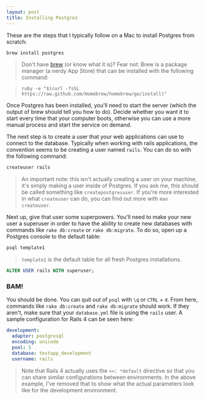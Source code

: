 ```yaml
---
layout: post
title: Installing Postgres
---
```


These are the steps that I typically follow on a Mac to install Postgres from scratch:

```bash
brew install postgres
```

> Don't have [brew](http://brew.sh/) (or know what it is)? Fear not: Brew is a package manager (a nerdy App Store) that can be installed with the following command:

> `ruby -e "$(curl -fsSL https://raw.github.com/Homebrew/homebrew/go/install)"`

Once Postgres has been installed, you'll need to start the server (which the output of brew should tell you how to do). Decide whether you want it to start every time that your computer boots, otherwise you can use a more manual process and start the service on demand.

The next step is to create a user that your web applications can use to connect to the database. Typically when working with rails applications, the convention seems to be creating a user named `rails`. You can do so with the following command:

```bash
createuser rails
```

> An important note: this isn't actually creating a user on your machine, it's simply making a user inside of Postgres. If you ask me, this should be called something like `createpostgresuser`. If you're more interested in what `createuser` can do, you can find out more with `man createuser`.

Next up, give that user some superpowers. You'll need to make your new user a superuser in order to have the ability to create new databases with commands like `rake db:create` or `rake db:migrate`. To do so, open up a Postgres console to the default table:

```bash
psql template1
```

> `template1` is the default table for all fresh Postgres installations.

```sql
ALTER USER rails WITH superuser;
```

### BAM!

You should be done. You can quit out of `psql` with `\q` or `CTRL` + `d`. From here, commands like `rake db:create` and `rake db:migrate` should work. If they aren't, make sure that your `database.yml` file is using the `rails` user. A sample configuration for Rails 4 can be seen here:

```yaml
development:
  adapter: postgresql
  encoding: unicode
  pool: 5
  database: testapp_development
  username: rails
```

> Note that Rails 4 actually uses the `<<: *default` directive so that you can share similar configurations between environments. In the above example, I've removed that to show what the actual parameters look like for the development environment.
